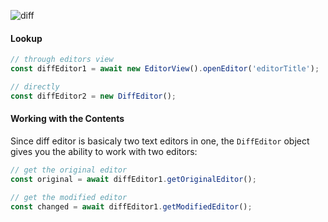 ![diff](https://user-images.githubusercontent.com/4181232/77437498-04947d00-6de5-11ea-9d8e-d41dd5440a78.png)

#### Lookup

```typescript
// through editors view
const diffEditor1 = await new EditorView().openEditor('editorTitle');

// directly
const diffEditor2 = new DiffEditor();
```

#### Working with the Contents

Since diff editor is basicaly two text editors in one, the `DiffEditor` object gives you the ability to work with two editors:

```typescript
// get the original editor
const original = await diffEditor1.getOriginalEditor();

// get the modified editor
const changed = await diffEditor1.getModifiedEditor();
```
